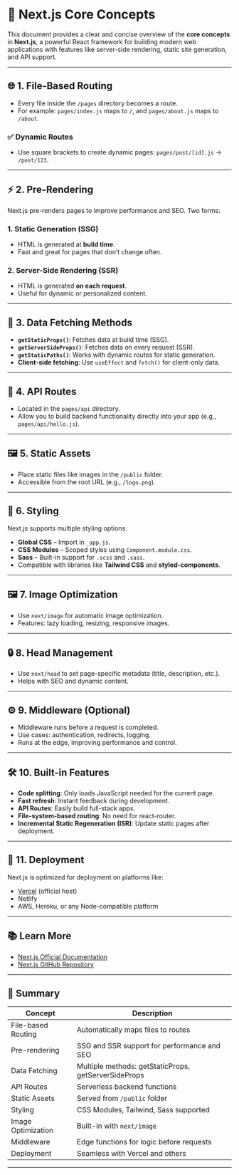 # 📘 Next.js Core Concepts

This document provides a clear and concise overview of the **core concepts** in **Next.js**, a powerful React framework for building modern web applications with features like server-side rendering, static site generation, and API support.

---

## 🌐 1. File-Based Routing

- Every file inside the `/pages` directory becomes a route.
- For example: `pages/index.js` maps to `/`, and `pages/about.js` maps to `/about`.

### ✅ Dynamic Routes
- Use square brackets to create dynamic pages: `pages/post/[id].js` → `/post/123`.

---

## ⚡ 2. Pre-Rendering

Next.js pre-renders pages to improve performance and SEO. Two forms:

### 1. **Static Generation (SSG)**
- HTML is generated at **build time**.
- Fast and great for pages that don’t change often.

### 2. **Server-Side Rendering (SSR)**
- HTML is generated **on each request**.
- Useful for dynamic or personalized content.

---

## 🔁 3. Data Fetching Methods

- **`getStaticProps()`**: Fetches data at build time (SSG).
- **`getServerSideProps()`**: Fetches data on every request (SSR).
- **`getStaticPaths()`**: Works with dynamic routes for static generation.
- **Client-side fetching**: Use `useEffect` and `fetch()` for client-only data.

---

## 🧪 4. API Routes

- Located in the `pages/api` directory.
- Allow you to build backend functionality directly into your app (e.g., `pages/api/hello.js`).

---

## 🖼️ 5. Static Assets

- Place static files like images in the `/public` folder.
- Accessible from the root URL (e.g., `/logo.png`).

---

## 🎨 6. Styling

Next.js supports multiple styling options:

- **Global CSS** – Import in `_app.js`.
- **CSS Modules** – Scoped styles using `Component.module.css`.
- **Sass** – Built-in support for `.scss` and `.sass`.
- Compatible with libraries like **Tailwind CSS** and **styled-components**.

---

## 🖼️ 7. Image Optimization

- Use `next/image` for automatic image optimization.
- Features: lazy loading, resizing, responsive images.

---

## 🔒 8. Head Management

- Use `next/head` to set page-specific metadata (title, description, etc.).
- Helps with SEO and dynamic content.

---

## ⚙️ 9. Middleware (Optional)

- Middleware runs before a request is completed.
- Use cases: authentication, redirects, logging.
- Runs at the edge, improving performance and control.

---

## 🛠️ 10. Built-in Features

- **Code splitting**: Only loads JavaScript needed for the current page.
- **Fast refresh**: Instant feedback during development.
- **API Routes**: Easily build full-stack apps.
- **File-system-based routing**: No need for react-router.
- **Incremental Static Regeneration (ISR)**: Update static pages after deployment.

---

## 🚀 11. Deployment

Next.js is optimized for deployment on platforms like:

- [Vercel](https://vercel.com) (official host)
- Netlify
- AWS, Heroku, or any Node-compatible platform

---

## 📚 Learn More

- [Next.js Official Documentation](https://nextjs.org/docs)
- [Next.js GitHub Repository](https://github.com/vercel/next.js)

---

## 🧠 Summary

| Concept              | Description                                            |
|----------------------|--------------------------------------------------------|
| File-based Routing   | Automatically maps files to routes                    |
| Pre-rendering        | SSG and SSR support for performance and SEO           |
| Data Fetching        | Multiple methods: getStaticProps, getServerSideProps  |
| API Routes           | Serverless backend functions                          |
| Static Assets        | Served from `/public` folder                          |
| Styling              | CSS Modules, Tailwind, Sass supported                 |
| Image Optimization   | Built-in with `next/image`                            |
| Middleware           | Edge functions for logic before requests              |
| Deployment           | Seamless with Vercel and others                       |

---

